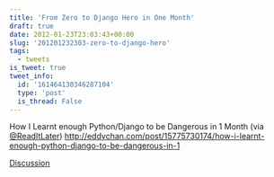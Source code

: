 ```yaml
---
title: 'From Zero to Django Hero in One Month'
draft: true
date: 2012-01-23T23:03:43+00:00
slug: '201201232303-zero-to-django-hero'
tags:
  - tweets
is_tweet: true
tweet_info:
  id: '161464130346287104'
  type: 'post'
  is_thread: False
---
```




How I Learnt enough Python/Django to be Dangerous in 1 Month (via [@ReadItLater](https://x.com/ReadItLater)) <http://eddychan.com/post/15775730174/how-i-learnt-enough-python-django-to-be-dangerous-in-1>

[Discussion](https://x.com/sytelus/status/161464130346287104)
